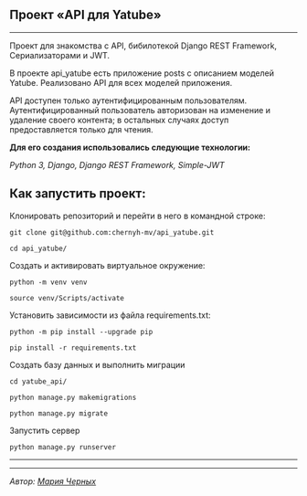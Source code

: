## Проект «API для Yatube»
---
Проект для знакомства с API, бибилотекой Django REST Framework, Сериализаторами и JWT.

В проекте api_yatube есть приложение posts с описанием моделей Yatube. Реализовано API для всех моделей приложения.

API доступен только аутентифицированным пользователям. Аутентифицированный пользователь авторизован на изменение и удаление своего контента; в остальных случаях доступ предоставляется только для чтения.


**Для его создания использовались следующие технологии:**

*Python 3, Django, Django REST Framework, Simple-JWT*


## Как запустить проект:
Клонировать репозиторий и перейти в него в командной строке:
```
git clone git@github.com:chernyh-mv/api_yatube.git
```

```
cd api_yatube/
```

Cоздать и активировать виртуальное окружение:

```
python -m venv venv
```
```
source venv/Scripts/activate
```

Установить зависимости из файла requirements.txt:

```
python -m pip install --upgrade pip
```

```
pip install -r requirements.txt
```

Cоздать базу данных и выполнить миграции

```
cd yatube_api/
```
```
python manage.py makemigrations
```
```
python manage.py migrate
```

Запустить сервер 
```
python manage.py runserver
```

___
___
*Автор: [Мария Черных](https://github.com/chernyh-mv)*
